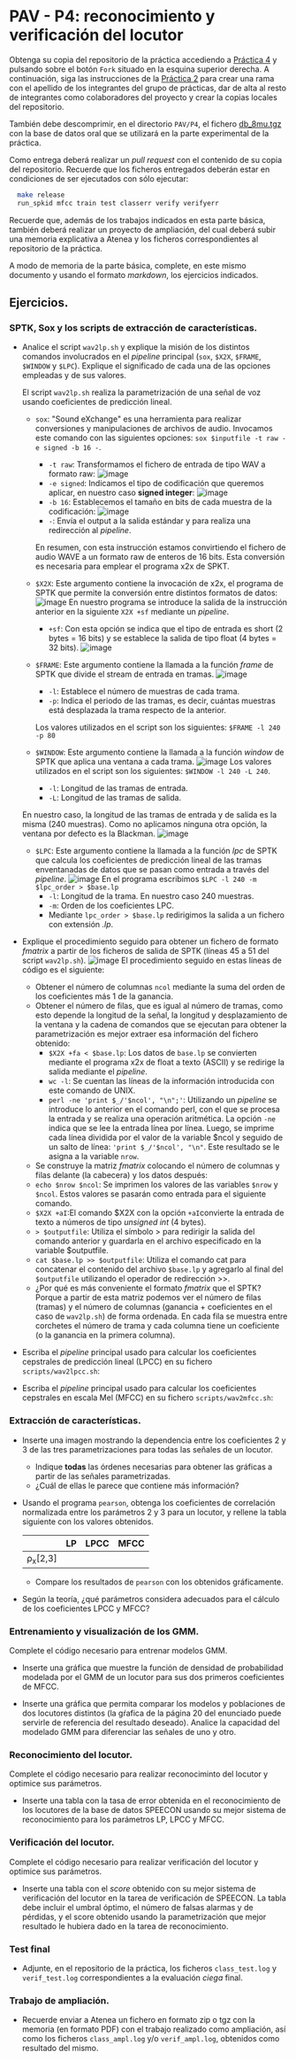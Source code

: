 PAV - P4: reconocimiento y verificación del locutor
===================================================

Obtenga su copia del repositorio de la práctica accediendo a [Práctica 4](https://github.com/albino-pav/P4)
y pulsando sobre el botón `Fork` situado en la esquina superior derecha. A continuación, siga las
instrucciones de la [Práctica 2](https://github.com/albino-pav/P2) para crear una rama con el apellido de
los integrantes del grupo de prácticas, dar de alta al resto de integrantes como colaboradores del proyecto
y crear la copias locales del repositorio.

También debe descomprimir, en el directorio `PAV/P4`, el fichero [db_8mu.tgz](https://atenea.upc.edu/mod/resource/view.php?id=3654387?forcedownload=1)
con la base de datos oral que se utilizará en la parte experimental de la práctica.

Como entrega deberá realizar un *pull request* con el contenido de su copia del repositorio. Recuerde
que los ficheros entregados deberán estar en condiciones de ser ejecutados con sólo ejecutar:

~~~~~~~~~~~~~~~~~~~~~~~~~~~~~~~~~~~~~~~~~~~~~~~~~~~~~.sh
  make release
  run_spkid mfcc train test classerr verify verifyerr
~~~~~~~~~~~~~~~~~~~~~~~~~~~~~~~~~~~~~~~~~~~~~~~~~~~~~

Recuerde que, además de los trabajos indicados en esta parte básica, también deberá realizar un proyecto
de ampliación, del cual deberá subir una memoria explicativa a Atenea y los ficheros correspondientes al
repositorio de la práctica.

A modo de memoria de la parte básica, complete, en este mismo documento y usando el formato *markdown*, los
ejercicios indicados.

## Ejercicios.

### SPTK, Sox y los scripts de extracción de características.

- Analice el script `wav2lp.sh` y explique la misión de los distintos comandos involucrados en el *pipeline*
  principal (`sox`, `$X2X`, `$FRAME`, `$WINDOW` y `$LPC`). Explique el significado de cada una de las 
  opciones empleadas y de sus valores.
  
    El script `wav2lp.sh` realiza la parametrización de una señal de voz usando coeficientes de     predicción lineal. 
  - `sox`: "Sound eXchange" es una herramienta para realizar conversiones y manipulaciones de     archivos de audio. Invocamos este comando con las siguientes opciones: `sox $inputfile -t raw -e signed -b 16 -`.

    - `-t raw`: Transformamos el fichero de entrada de tipo WAV a formato raw:
     ![image](https://github.com/juditsalavedra/P4/assets/125377500/dcf8337c-dfce-4cfe-8709-0be359ee03e9)
     - `-e signed`: Indicamos el tipo de codificación que queremos aplicar, en nuestro caso            **signed integer**:
    ![image](https://github.com/juditsalavedra/P4/assets/125377500/d3438b1e-9a09-4c59-bd39-46c6e8554846)
     - `-b 16`: Establecemos el tamaño en bits de cada muestra de la codificación:
   ![image](https://github.com/juditsalavedra/P4/assets/125377500/1981bc86-885d-41ae-b100-784326dffdcd)
     - `-`: Envía el output a la salida estándar y para realiza una redirección al *pipeline*.
  
    En resumen, con esta instrucción estamos convirtiendo el fichero de audio WAVE a un formato raw de enteros de 16 bits. Esta conversión es necesaria para emplear el programa x2x de SPKT.
    
   - `$X2X`: Este argumento contiene la invocación de x2x, el programa de SPTK que permite la     conversión entre distintos formatos de  datos:
    ![image](https://github.com/juditsalavedra/P4/assets/125377500/c2f38d38-3760-480c-ac3b-c051ebcfd7db)
    En nuestro programa se introduce la salida de la instrucción anterior en la siguiente `X2X +sf` mediante un *pipeline*.
      - `+sf`: Con esta opción se indica que el tipo de entrada es short (2 bytes = 16 bits)           y se establece la salida de tipo float (4 bytes = 32 bits).
      ![image](https://github.com/juditsalavedra/P4/assets/125377500/618678b8-5f07-48b9-bf71-f37f2d45dbea)
      
  - `$FRAME`: Este argumento contiene la llamada a la función *frame* de SPTK que divide el stream de entrada en tramas.
    ![image](https://github.com/juditsalavedra/P4/assets/125377500/e7ab94e4-0b4b-4449-ba2e-7338a3114b7d)
    - `-l`: Establece el número de muestras de cada trama.
    - `-p`: Indica el periodo de las tramas, es decir, cuántas muestras está desplazada la trama respecto de la anterior.

    Los valores utilizados en el script son los siguientes: `$FRAME -l 240 -p 80`

   - `$WINDOW`: Este argumento contiene la llamada a la función *window* de SPTK que aplica una ventana a cada trama.
    ![image](https://github.com/juditsalavedra/P4/assets/125377500/38ee5660-d8e4-4eeb-92e3-e906800370c1)
    Los valores utilizados en el script son los siguientes: `$WINDOW -l 240 -L 240`.
      - `-l`: Longitud de las tramas de entrada.
      - `-L`: Longitud de las tramas de salida.
     
    En nuestro caso, la longitud de las tramas de entrada y de salida es la misma (240 muestras). Como no aplicamos ninguna otra opción, la ventana por defecto es la Blackman.
    ![image](https://github.com/juditsalavedra/P4/assets/125377500/18ebb45e-4c95-4749-b7c6-16dd37fcc401)
   - `$LPC`: Este argumento contiene la llamada a la función *lpc* de SPTK que calcula los coeficientes de predicción lineal de las tramas  enventanadas de datos que se pasan como entrada a través del *pipeline*.
![image](https://github.com/juditsalavedra/P4/assets/125377500/e31f9235-c5ce-45c0-8654-f04029e95948)
En el programa escribimos `$LPC -l 240 -m $lpc_order > $base.lp`
       - `-l`: Longitud de la trama. En nuestro caso 240 muestras.
       - `-m`: Orden de los coeficientes LPC.
       - Mediante `lpc_order > $base.lp` redirigimos la salida a un fichero con extensión *.lp*.

   
- Explique el procedimiento seguido para obtener un fichero de formato *fmatrix* a partir de los ficheros de
  salida de SPTK (líneas 45 a 51 del script `wav2lp.sh`).
  ![image](https://github.com/juditsalavedra/P4/assets/125377500/e9809c3d-832b-479b-bf15-dc13cd634e31)
  El procedimiento seguido en estas líneas de código es el siguiente:
    - Obtener el número de columnas `ncol` mediante la suma del orden de los coeficientes más 1 de la ganancia.
    - Obtener el número de filas, que es igual al número de tramas, como esto depende la longitud de la señal, la longitud y desplazamiento de la ventana y la cadena
de comandos que se ejecutan para obtener la parametrización es mejor extraer esa información del fichero obtenido:
      - `$X2X +fa < $base.lp`: Los datos de `base.lp` se convierten mediante el programa x2x de float a texto (ASCII) y se redirige la salida mediante el *pipeline*.
      - `wc -l`: Se cuentan las líneas de la información introducida con este comando de UNIX.
      - `perl -ne 'print $_/'$ncol', "\n";'`: Utilizando un *pipeline* se introduce lo anterior en el comando perl, con el que se procesa la entrada y se realiza una operación aritmética. La opción `-ne` indica que se lee la entrada línea por línea. Luego, se imprime cada línea dividida por el valor de la variable $ncol y seguido de un salto de línea: `'print $_/'$ncol', "\n"`. Este resultado se le asigna a la variable `nrow`.
    - Se construye la matriz *fmatrix* colocando el número de columnas y filas delante (la cabecera) y los datos después:
    - `echo $nrow $ncol`: Se imprimen los valores de las variables `$nrow` y `$ncol`. Estos valores se pasarán como entrada para el siguiente comando.
    - `$X2X +aI`:El comando $X2X con la opción `+aI`convierte la entrada de texto a números de tipo *unsigned int* (4 bytes).
     - `> $outputfile`: Utiliza el símbolo > para redirigir la salida del comando anterior y guardarla en el archivo especificado en la variable $outputfile.
    - `cat $base.lp >> $outputfile`: Utiliza el comando cat para concatenar el contenido del archivo `$base.lp` y agregarlo al final del `$outputfile` utilizando el operador de redirección >>. 

  * ¿Por qué es más conveniente el formato *fmatrix* que el SPTK?
  Porque a partir de esta matriz podemos ver el número de filas (tramas) y el número de columnas (ganancia + coeficientes en el caso de `wav2lp.sh`) de forma ordenada. En cada fila se muestra entre corchetes el número de trama y cada columna tiene un coeficiente (o la ganancia en la primera columna).

- Escriba el *pipeline* principal usado para calcular los coeficientes cepstrales de predicción lineal
  (LPCC) en su fichero <code>scripts/wav2lpcc.sh</code>:

- Escriba el *pipeline* principal usado para calcular los coeficientes cepstrales en escala Mel (MFCC) en su
  fichero <code>scripts/wav2mfcc.sh</code>:

### Extracción de características.

- Inserte una imagen mostrando la dependencia entre los coeficientes 2 y 3 de las tres parametrizaciones
  para todas las señales de un locutor.
  
  + Indique **todas** las órdenes necesarias para obtener las gráficas a partir de las señales 
    parametrizadas.
  + ¿Cuál de ellas le parece que contiene más información?

- Usando el programa <code>pearson</code>, obtenga los coeficientes de correlación normalizada entre los
  parámetros 2 y 3 para un locutor, y rellene la tabla siguiente con los valores obtenidos.

  |                        | LP   | LPCC | MFCC |
  |------------------------|:----:|:----:|:----:|
  | &rho;<sub>x</sub>[2,3] |      |      |      |
  
  + Compare los resultados de <code>pearson</code> con los obtenidos gráficamente.
  
- Según la teoría, ¿qué parámetros considera adecuados para el cálculo de los coeficientes LPCC y MFCC?

### Entrenamiento y visualización de los GMM.

Complete el código necesario para entrenar modelos GMM.

- Inserte una gráfica que muestre la función de densidad de probabilidad modelada por el GMM de un locutor
  para sus dos primeros coeficientes de MFCC.

- Inserte una gráfica que permita comparar los modelos y poblaciones de dos locutores distintos (la gŕafica
  de la página 20 del enunciado puede servirle de referencia del resultado deseado). Analice la capacidad
  del modelado GMM para diferenciar las señales de uno y otro.

### Reconocimiento del locutor.

Complete el código necesario para realizar reconociminto del locutor y optimice sus parámetros.

- Inserte una tabla con la tasa de error obtenida en el reconocimiento de los locutores de la base de datos
  SPEECON usando su mejor sistema de reconocimiento para los parámetros LP, LPCC y MFCC.

### Verificación del locutor.

Complete el código necesario para realizar verificación del locutor y optimice sus parámetros.

- Inserte una tabla con el *score* obtenido con su mejor sistema de verificación del locutor en la tarea
  de verificación de SPEECON. La tabla debe incluir el umbral óptimo, el número de falsas alarmas y de
  pérdidas, y el score obtenido usando la parametrización que mejor resultado le hubiera dado en la tarea
  de reconocimiento.
 
### Test final

- Adjunte, en el repositorio de la práctica, los ficheros `class_test.log` y `verif_test.log` 
  correspondientes a la evaluación *ciega* final.

### Trabajo de ampliación.

- Recuerde enviar a Atenea un fichero en formato zip o tgz con la memoria (en formato PDF) con el trabajo 
  realizado como ampliación, así como los ficheros `class_ampl.log` y/o `verif_ampl.log`, obtenidos como 
  resultado del mismo.
